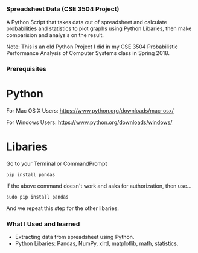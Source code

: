 ### Spreadsheet Data (CSE 3504 Project)
A Python Script that takes data out of spreadsheet and calculate probabilities and statistics to plot graphs using Python Libaries, then make comparision and analysis on the result.


Note: This is an old Python Project I did in my CSE 3504 Probabilistic Performance Analysis of Computer Systems class in Spring 2018.

### Prerequisites

# Python

For Mac OS X Users: https://www.python.org/downloads/mac-osx/

For Windows Users: https://www.python.org/downloads/windows/

# Libaries
Go to your Terminal or CommandPrompt

```
pip install pandas
```

If the above command doesn't work and asks for authorization, then use...

```
sudo pip install pandas
```

And we repeat this step for the other libaries.

### What I Used and learned
* Extracting data from spreadsheet using Python.
* Python Libaries: Pandas, NumPy, xlrd, matplotlib, math, statistics.


